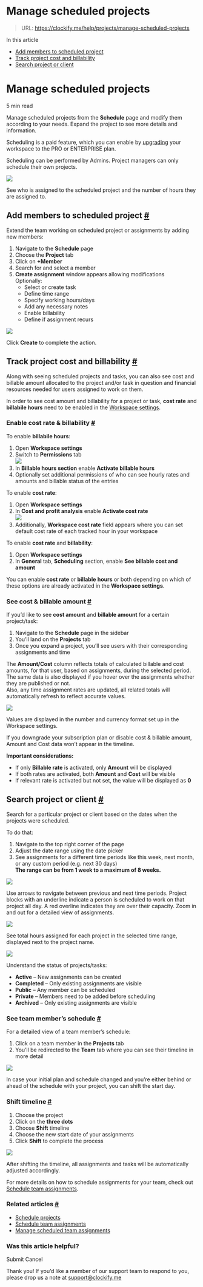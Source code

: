 # Manage scheduled projects

> URL: https://clockify.me/help/projects/manage-scheduled-projects

In this article

* [Add members to scheduled project](#add-members-to-scheduled-project)
* [Track project cost and billability](#track-project-cost-and-billability)
* [Search project or client](#search-project-or-client)

# Manage scheduled projects

5 min read

Manage scheduled projects from the **Schedule** page and modify them according to your needs. Expand the project to see more details and information.

Scheduling is a paid feature, which you can enable by [upgrading](https://clockify.me/pricing) your workspace to the PRO or ENTERPRISE plan.

Scheduling can be performed by Admins. Project managers can only schedule their own projects.

![](https://lh7-us.googleusercontent.com/o_B_yXXkGLSIl8MyW0WdE9xc31j8R-X1yPEqEOg8cL6Qo4FubNN0BTuVc2keE6Ok9Dv8eCM4FT8yQjruZ6kzdD0IV_oY1sbfAX_E1A0vZhj-5sMD67U-9B14XuAk7XDiv2dknbE_PQ4bl6V_SqDIBWo)

See who is assigned to the scheduled project and the number of hours they are assigned to.

## Add members to scheduled project [#](#add-members-to-scheduled-project)

Extend the team working on scheduled project or assignments by adding new members:

1. Navigate to the **Schedule** page
2. Choose the **Project** tab
3. Click on **+Member**
4. Search for and select a member
5. **Create assignment** window appears allowing modifications  
   Optionally:
   * Select or create task
   * Define time range
   * Specify working hours/days
   * Add any necessary notes
   * Enable billability
   * Define if assignment recurs

![](https://clockify.me/help/wp-content/uploads/2024/05/Screenshot-2024-11-04-at-10.17.57.png)

Click **Create** to complete the action.

## Track project cost and billability [#](#track-project-cost-and-billability)

Along with seeing scheduled projects and tasks, you can also see cost and billable amount allocated to the project and/or task in question and financial resources needed for users assigned to work on them.

In order to see cost amount and billability for a project or task, **cost rate** and **billabile hours** need to be enabled in the [Workspace settings](https://clockify.me/help/track-time-and-expenses/workspaces#workspace-settings).

### Enable cost rate & billability [#](#enable-cost-rate-billability)

To enable **billabile hours**:

1. Open **Workspace settings**
2. Switch to **Permissions** tab  
   ![](https://clockify.me/help/wp-content/uploads/2021/09/Screenshot-2024-10-28-at-16.04.13.png)
3. In **Billable hours section** enable **Activate billable hours**
4. Optionally set additional permissions of who can see hourly rates and amounts and billable status of the entries

To enable **cost rate**:

1. Open **Workspace settings**
2. In **Cost and profit analysis** enable **Activate cost rate**  
    ![](https://clockify.me/help/wp-content/uploads/2021/09/Screenshot-2024-10-28-at-15.15.00.png)
3. Additionally, **Workspace cost rate** field appears where you can set default cost rate of each tracked hour in your workspace

To enable **cost rate** and **billability**:

1. Open **Workspace settings**
2. In **General** tab, **Scheduling** section, enable **See billable cost and amount**

You can enable **cost rate** or **billable** **hours** or both depending on which of these options are already activated in the **Workspace settings**.

### See cost & billable amount [#](#see-cost-billable-amount)

If you’d like to see **cost amount** and **billable amount** for a certain project/task:

1. Navigate to the **Schedule** page in the sidebar
2. You’ll land on the **Projects** tab
3. Once you expand a project, you’ll see users with their corresponding assignments and time

The **Amount/Cost** column reflects totals of calculated billable and cost amounts, for that user, based on assignments, during the selected period. The same data is also displayed if you hover over the assignments whether they are published or not.   
Also, any time assignment rates are updated, all related totals will automatically refresh to reflect accurate values.

![](https://clockify.me/help/wp-content/uploads/2021/09/Screenshot-2024-10-28-at-16.06.13-1024x461.png)

Values are displayed in the number and currency format set up in the Workspace settings.

If you downgrade your subscription plan or disable cost & billable amount, Amount and Cost data won’t appear in the timeline.

**Important considerations:**

* If only **Billable rate** is activated, only **Amount** will be displayed
* If both rates are activated, both **Amount** and **Cost** will be visible
* If relevant rate is activated but not set, the value will be displayed as **0**

## Search project or client [#](#search-project-or-client)

Search for a particular project or client based on the dates when the projects were scheduled.

To do that:

1. Navigate to the top right corner of the page
2. Adjust the date range using the date picker
3. See assignments for a different time periods like this week, next month, or any custom period (e.g. next 30 days)  
   **The range can be from 1 week to a maximum of 8 weeks.**

![](https://lh7-us.googleusercontent.com/ElcqBHj6gYYj7fDsUTEyhgv-3KKj8hHdjqnGYzUmoTRIXhjyNMkKvHzS7A_6s6gU2h4Wa4cDZCThmTIcW6AHQ2FIfigcgKK1TcgJ0ccNcLr0AIyFmyxeGNVGu4PH4SWIdpaWECHlx7wtZ8ET7eYGVLQ)

Use arrows to navigate between previous and next time periods. Project blocks with an underline indicate a person is scheduled to work on that project all day. A red overline indicates they are over their capacity. Zoom in and out for a detailed view of assignments.

![](https://lh7-us.googleusercontent.com/6g-ZtkKfbgiTPEC6lljAaacTzVS0cGcWtz9uTtrOAT-7arf71HnJFgnStsob9NdXQNAfW9czLYN1KXARIzg4Ww93sIKguWaj-CUs7r8KO6aBLAVAFJA7yCSeIkQs-jrjb24cavqhWd7rleoCAGYFE2s)

See total hours assigned for each project in the selected time range, displayed next to the project name.

![](https://lh7-us.googleusercontent.com/F_01T9k58DlzMZIq8Wh3_JOOBG61mSv8T5HtJS5QuxoEc2VYaZXMrppB1xDk9zmhEjKHXJRQRqemv5Vcy4YiPnpf0Sspzehuo_RUu0t529FL_FNaay4aVP_aaDrKGV00n5yzxNAylNHQQWof__Neow8)

Understand the status of projects/tasks:

* **Active** – New assignments can be created
* **Completed** – Only existing assignments are visible
* **Public** – Any member can be scheduled
* **Private** – Members need to be added before scheduling
* **Archived** – Only existing assignments are visible

### See team member’s schedule [#](#see-team-members-schedule)

For a detailed view of a team member’s schedule:

1. Click on a team member in the **Projects** tab
2. You’ll be redirected to the **Team** tab where you can see their timeline in more detail

![](https://clockify.me/help/wp-content/uploads/2024/05/Screenshot-2024-11-04-at-10.41.34-1024x391.png)

In case your initial plan and schedule changed and you’re either behind or ahead of the schedule with your project, you can shift the start day.

### Shift timeline [#](#shift-timeline)

1. Choose the project
2. Click on the **three dots**
3. Choose **Shift** timeline
4. Choose the new start date of your assignments
5. Click **Shift** to complete the process

![](https://lh7-us.googleusercontent.com/K9oc1zcD6oc0P8xUjaeFwsZP0ulRJSL-dKLomBl1iK-Ic69s-2J4Xzoc-Mo8XOzQqfFvAyVbAGmXB-XTF0e2lInfB9p0AMuBhwiXBENSp7fQEsgCvPmyOvnkETMQle03XfW14Ho7nVpwSXE_Xo_fTIk)

After shifting the timeline, all assignments and tasks will be automatically adjusted accordingly.

For more details on how to schedule assignments for your team, check out [Schedule team assignments](https://clockify.me/help/projects/schedule-team-assignments).

### Related articles [#](#related-articles)

* [Schedule projects](https://clockify.me/help/projects/scheduling)
* [Schedule team assignments](https://clockify.me/help/projects/schedule-team-assignments)
* [Manage scheduled team assignments](https://clockify.me/help/projects/manage-scheduled-team-assignments)

### Was this article helpful?

Submit
Cancel

Thank you! If you’d like a member of our support team to respond to you, please drop us a note at support@clockify.me
